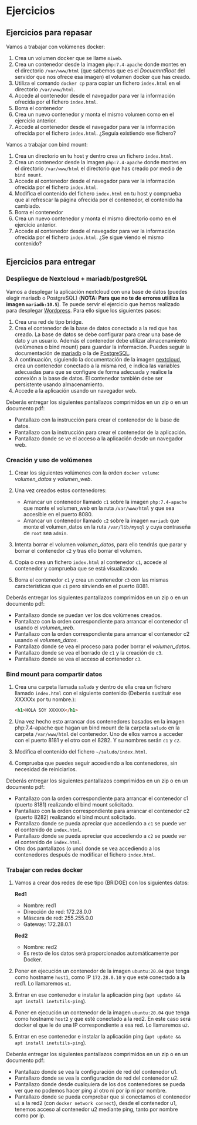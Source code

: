 

# Ejercicios

## Ejercicios para repasar

Vamos a trabajar con volúmenes docker:
1. Crea un volumen docker que se llame `miweb`.
2. Crea un contenedor desde la imagen `php:7.4-apache` donde montes en el directorio `/var/www/html` (que sabemos que es el *DocuemntRoot* del servidor que nos ofrece esa imagen) el volumen docker que has creado.
3. Utiliza el comando `docker cp` para copiar un fichero `index.html` en el directorio `/var/www/html`.
4. Accede al contenedor desde el navegador para ver la información ofrecida por el fichero `index.html`.
5. Borra el contenedor
6. Crea un nuevo contenedor y monta el mismo volumen como en el ejercicio anterior.
7. Accede al contenedor desde el navegador para ver la información ofrecida por el fichero `index.html`. ¿Seguía existiendo ese fichero?

Vamos a trabajar con bind mount:
1. Crea un directorio en tu host y dentro crea un fichero `index.html`.
2. Crea un contenedor desde la imagen `php:7.4-apache` donde montes en el directorio `/var/www/html` el directorio que has creado por medio de `bind mount`.
3. Accede al contenedor desde el navegador para ver la información ofrecida por el fichero `index.html`.
4. Modifica el contenido del fichero `index.html` en tu host y comprueba que al refrescar la página ofrecida por el contenedor, el contenido ha cambiado.
5. Borra el contenedor
6. Crea un nuevo contenedor y monta el mismo directorio como en el ejercicio anterior.
7. Accede al contenedor desde el navegador para ver la información ofrecida por el fichero `index.html`. ¿Se sigue viendo el mismo contenido?

## Ejercicios para entregar


### Despliegue de Nextcloud + mariadb/postgreSQL

Vamos a desplegar la aplicación nextcloud con una base de datos (puedes elegir mariadb o PostgreSQL) (**NOTA: Para que no te de errores utiiliza la imagen `mariadb:10.5`**). Te puede servir el ejercicio que hemos realizado para desplegar [Wordpress](wordpress.html). Para ello sigue los siguientes pasos:

1. Crea una red de tipo bridge.
2. Crea el contenedor de la base de datos conectado a la red que has creado. La base de datos se debe configurar para crear una base de dato y un usuario. Además el contenedor debe utilizar almacenamiento (volúmenes o bind mount) para guardar la información. Puedes seguir la documentación de [mariadb](https://hub.docker.com/_/mariadb) o la de [PostgreSQL](https://hub.docker.com/_/postgres).
3. A continuación, siguiendo la documentación de la imagen [nextcloud](https://hub.docker.com/_/nextcloud), crea un contenedor conectado a la misma red, e indica las variables adecuadas para que se configure de forma adecuada y realice la conexión a la base de datos. El contenedor también debe ser persistente usando almacenamiento.
4. Accede a la aplicación usando un navegador web.

Deberás entregar los siguientes pantallazos comprimidos en un zip o en un documento pdf:

* Pantallazo con la instrucción para crear el contenedor de la base de datos.
* Pantallazo con la instrucción para crear el contenedor de la aplicación.
* Pantallazo donde se ve el acceso a la aplicación desde un navegador web.
### Creación y uso de volúmenes

1. Crear los siguientes volúmenes con la orden `docker volume`: *volumen_datos* y *volumen_web*.
2. Una vez creados estos contenedores:
    * Arrancar un contenedor llamado `c1` sobre la imagen `php:7.4-apache` que monte el volumen_web en la ruta `/var/www/html` y que sea accesible en el puerto 8080.
    * Arrancar un contenedor llamado `c2` sobre la imagen `mariadb` que monte el volumen_datos en la ruta `/var/lib/mysql` y cuya contraseña de `root` sea `admin`.

3. Intenta borrar el volumen *volumen_datos*, para ello tendrás  que parar y borrar el contenedor `c2` y tras ello borrar el volumen.
4. Copia o crea un fichero `index.html` al contenedor `c1`, accede al contenedor y comprueba que se está visualizando.
5. Borra el contenedor `c1` y crea un contenedor `c3` con las mismas características que `c1` pero sirviendo en el puerto 8081.

Deberás entregar los siguientes pantallazos comprimidos en un zip o en un documento pdf:

* Pantallazo donde se puedan ver los dos volúmenes creados.
* Pantallazo con la orden correspondiente para arrancar el contenedor c1 usando el *volumen_web*.
* Pantallazo con la orden correspondiente para arrancar el contenedor c2 usando el *volumen_datos*.
* Pantallazo donde se vea el proceso para poder borrar el *volumen_datos*.
* Pantallazo donde se vea el borrado de `c1` y la creación de `c3`.
* Pantallazo donde se vea el acceso al contenedor `c3`.

### Bind mount para compartir datos

1. Crea una carpeta llamada `saludo` y dentro de ella crea un fichero llamado `index.html` con el siguiente contenido (Deberás sustituir ese XXXXXx por tu nombre.):

    ```html
    <h1>HOLA SOY XXXXXX</h1>
    ```    
2. Una vez hecho esto arrancar dos contenedores basados en la imagen php:7.4-apache que hagan un bind mount de la carpeta `saludo` en la carpeta `/var/www/html` del contenedor. Uno de ellos vamos a acceder con el puerto 8181 y el otro con el 8282. Y su nombres serán `c1` y `c2`. 
3. Modifica el contenido del fichero `~/saludo/index.html`.
4. Comprueba que puedes seguir accediendo a los contenedores, sin necesidad de reiniciarlos.

Deberás entregar los siguientes pantallazos comprimidos en un zip o en un documento pdf:

* Pantallazo con la orden correspondiente para arrancar el contenedor c1 (puerto 8181) realizando el bind mount solicitado. 
* Pantallazo con la orden correspondiente para arrancar el contenedor c2 (puerto 8282) realizando el bind mount solicitado. 
* Pantallazo donde se pueda apreciar que accediendo a `c1` se puede ver el contenido de `index.html`. 
* Pantallazo donde se pueda apreciar que accediendo a `c2` se puede ver el contenido de `index.html`. 
* Otro dos pantallazos (o uno) donde se vea accediendo a los contenedores después de modificar el fichero `index.html`.


### Trabajar con redes docker

1. Vamos a crear dos redes de ese tipo (BRIDGE) con los siguientes datos:

    **Red1**
    * Nombre: red1
    * Dirección de red: 172.28.0.0
    * Máscara de red: 255.255.0.0
    * Gateway: 172.28.0.1
    
    **Red2**
    * Nombre: red2
    * Es resto de los datos será proporcionados automáticamente por Docker.

2. Poner en ejecución un contenedor de la imagen `ubuntu:20.04` que tenga como hostname `host1`, como IP `172.28.0.10` y que esté conectado a la red1. Lo llamaremos `u1`.
3. Entrar en ese contenedor e instalar la aplicación ping (`apt update && apt install inetutils-ping`).
4. Poner en ejecución un contenedor de la imagen `ubuntu:20.04` que tenga como hostname `host2` y que esté conectado a la red2. En este caso será docker el que le de una IP correspondiente a esa red. Lo llamaremos `u2`.
5. Entrar en ese contenedor e instalar la aplicación ping (`apt update && apt install inetutils-ping`).

Deberás entregar los siguientes pantallazos comprimidos en un zip o en un documento pdf:

* Pantallazo donde se vea la configuración de red del contenedor u1. 
* Pantallazo donde se vea la configuración de red del contenedor u2. 
* Pantallazo donde desde cualquiera de los dos contenedores se pueda ver que no podemos hacer ping al otro ni por ip ni por nombre.
* Pantallazo  donde se pueda comprobar que si conectamos el contenedor `u1` a la red2 (con `docker network connect`), desde el contenedor u1, tenemos acceso al contenedor u2 mediante ping, tanto por nombre como por ip.